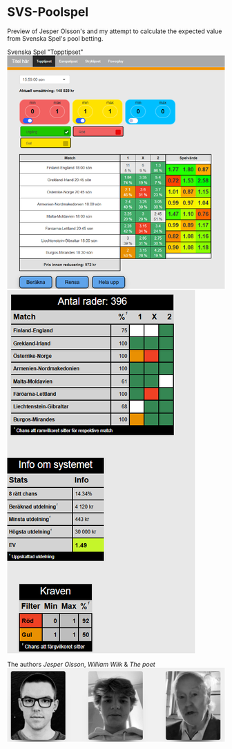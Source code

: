 # SVS-Poolspel
Preview of Jesper Olsson's and my attempt to calculate the expected value from Svenska Spel's pool betting.



Svenska Spel "Topptipset"
![SVS1](./pic1.png)
![SVS2](./pic2.png)


The authors *Jesper Olsson*, *William Wiik* & *The poet*
![Authors](./authors.png)

